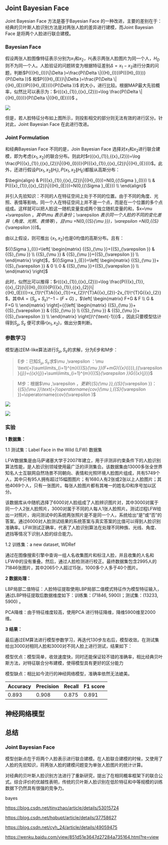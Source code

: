 Joint Bayesian Face
-------------------

Joint Bayesian Face 方法是基于Bayesian Face
的一种改进，主要的差别在于：经典的贝叶斯人脸识别方法是对两张人脸的差异进行建模，而Joint
Bayesian Face 是将两个人脸进行联合建模。

### Bayesian Face

假设两张人脸图像特征表示分别为${{x}_{1}}$和${{x}_{2}}$，${{H}_{I}}$表示两张人脸图片为同一个人，${{H}_{D}}$则不为同一个人。人脸验证的问题转变为根据特征差别$\Delta
={{x}_{1}}-{{x}_{2}}$进行分类的问题，判断$P({{H}_{I}}\|\Delta
)=\frac{P(\Delta \|{{H}_{I}})P({{H}_{I}})}{P(\Delta )}$
和$P({{H}_{E}}\|\Delta )=\frac{P(\Delta \|{{H}_{E}})P({{H}_{E}})}{P(\Delta
)}$
的大小，进行比较。根据MAP最大先验概率，似然比可以表示为：$r({{x}_{1}},{{x}_{2}})=\log
\frac{P(\Delta \|{{H}_{I}})}{P(\Delta \|{{H}_{E}})}$ 。

![](media/c0f4d9ac94e24f4a667f2934c14af787.png)

但是，若人脸特征分布如上图所示，则投影相交的部分则无法有效的进行区分。针对此，Joint
Bayesian Face 在此进行改进。

### Joint Formulation

和经典Bayesian Face 不同的是，Join Bayesian Face
选择对${{x}_{1}}$和${{x}_{2}}$进行联合建模，即为考虑$\{{{x}_{1}},{{x}_{2}}\}$的联合分布。则此时$r({{x}_{1}},{{x}_{2}})=\log
\frac{P({{x}_{1}},{{x}_{2}}\|{{H}_{I}})}{P({{x}_{1}},{{x}_{2}}\|{{H}_{E}})}$。此外，还进行假设$P({{x}_{1}},{{x}_{2}}\|{{H}_{I}}),P({{x}_{1}},{{x}_{2}}\|{{H}_{E}})$都服从高斯分布：

$\begin{align}
& P({{x}_{1}},{{x}_{2}}\|{{H}_{I}})=N(0,{{\Sigma }_{I}}) \\
& P({{x}_{1}},{{x}_{2}}\|{{H}_{E}})=N(0,{{\Sigma }_{E}}) \\
\end{align}$



并引入先验知识：不同的人在特征空间上处于不同的位置。由于不同的角度、光照、表情等影响，同一个人在特征空间上并不是一个点，而是在一个位置的多个点组成。这样就可以把人脸这一随机变量变成两个独立随机变量的和，$x=\mu
+\varepsilon $，其中$\mu $表示身份；$\varepsilon
$表示同一个人脸的不同的变化差异（角度、光照、表情等），且$\mu
=N(0,{{S}_{\mu }})$，$\varepsilon =N(0,{{S}_{\varepsilon }})$。

由以上假设，则可推出 $\{{{x}_{1}},{{x}_{2}}\}$也是0均值的高斯分布。且有：

${{\Sigma }_{I}}=\left[ \begin{matrix}
{{S}_{\mu }}+{{S}_{\varepsilon }} & {{S}_{\mu }} \\
{{S}_{\mu }} & {{S}_{\mu }}+{{S}_{\varepsilon }} \\
\end{matrix} \right]$，${{\Sigma }_{E}}=\left[ \begin{matrix}
{{S}_{\mu }}+{{S}_{\varepsilon }} & 0 \\
0 & {{S}_{\mu }}+{{S}_{\varepsilon }} \\
\end{matrix} \right]$

此时，似然比可以推得：$r({{x}_{1}},{{x}_{2}})=\log
\frac{P({{x}_{1}},{{x}_{2}}\|{{H}_{I}})}{P({{x}_{1}},{{x}_{2}}\|{{H}_{E}})}=x_{1}\^{T}A{{x}_{1}}+x_{2}\^{T}A{{x}_{2}}-2x_{1}\^{T}G{{x}_{2}}$，其中$A={{({{S}_{\mu
}}+{{S}_{\varepsilon }})}\^{-1}}-(F+G)$ ，$\left[ \begin{matrix}
F+G & F \\
G & F+G \\
\end{matrix} \right]={{\left[ \begin{matrix}
{{S}_{\mu }}+{{S}_{\varepsilon }} & {{S}_{\mu }} \\
{{S}_{\mu }} & {{S}_{\mu }}+{{S}_{\varepsilon }} \\
\end{matrix} \right]}\^{\text{-1}}}$ ，因此只要模型估计得到${{S}_{\mu}},{{S}_{\varepsilon }}$ 便可求得$r({{x}_{1}},{{x}_{2}})$，做出分类判断。
### 参数学习
模型通过EM-like算法进行${{S}_{\mu }},{{S}_{\varepsilon}}$的求解，分为E步和M步：
>   E步：已知${{S}_{\mu }},{{S}_{\varepsilon }}$求$\mu ,\varepsilon
>   $：$\mu \text{=}\sum\limits_{i=1}\^{m}{{{S}_{\mu
>   }}(F+mG){{x}_{i}}},{{\varepsilon
>   }_{j}}={{x}_{j}}+\sum\limits_{i=1}\^{m}{{{S}_{\varepsilon
>   }}G{{x}_{j}}}$

>   M步：根据$\mu ,\varepsilon $，更新${{S}_{\mu }},{{S}_{\varepsilon
>   }}$：${{S}_{\mu }}\text{=}\operatorname{cov}(\mu
>   ),{{S}_{\varepsilon }}=\operatorname{cov}(\varepsilon )$

![](media/2f2bded36cac642d8547c51e86e49b6b.png)

![](media/aef476a15f0600dd5d30ef319f8ac247.png)

### 实验

**1 数据集：**

1.1 测试集：Label Face in the Wild (LFW) 数据集

LFW数据集是由马萨诸塞大学于2007年建立，用于评测非约束条件下的人脸识别算法性能，是人脸识别领域使用最广泛的评测集合。该数据集由13000多张全世界知名人士互联网自然场景不同朝向、表情和光照环境人脸图片组成，共有5749个人，其中只有95人拥有超过15幅图图片；有1680人有2张或2张以上人脸图片；其他4069个人，只有一张图片。每张人脸图片都有其唯一的姓名ID和序号加以区分。

该数据库从中随机选择了6000对人脸组成了人脸辨识图片对，其中3000对属于同一个人2张人脸照片，3000对属于不同的人每人1张人脸照片。测试过程LFW给出一对照片，询问测试中的系统两张照片是不是同一个人，系统给出“是”或“否”的答案。通过6000对人脸测试结果的系统答案与真实答案的比值可以得到人脸识别准确率。LFW测试正确率，代表了人脸识别算法在处理不同种族、光线、角度、遮挡等情况下识别人脸的综合能力。

1.2 训练集：a new dataset, WDRef

通过在图像搜索引擎中查询一组人名收集图片和标注人脸，并且收集的人名和LFW中的没有重叠。然后，通过人脸检测进行校正。最终数据集包含2995人的71846张图片，其中2065个人超过15张，1000多个人多于40个图片。

**2 数据处理：**

LBP局部二值特征：人脸特征提取使用LBP局部二值模式特征作为模型特征输入，通过LBP特征提取后数据维度如下：训练集：(71846,
5900)；测试集：(13233, 5900) 。

PCA降维：由于特征维度较高，使用PCA 进行特征降维，降维5900维至2000维。

**3 结果：**

最后通过EM算法进行模型参数学习，再迭代130步左右后，模型收敛。在测试集给出3000对相同人脸和3000对不同人脸上进行测试，结果如下：

模型优点：模型简单，收敛速度快，同时还能保证较不错的准确率，相比经典贝叶斯方法，对特征联合分布建模，使得模型具有更好的区分能力

模型缺点：相比如今流行的神经网络模型，准确率依然无法媲美。

| Accuracy | Precision | Recall | F1 score |
|----------|-----------|--------|----------|
| 0.893    | 0.908     | 0.875  | 0.891    |

神经网络模型
------------

总结
----

### Joint Bayesian Face

模型创新点在于将两个人脸表示进行联合建模。在人脸联合建模的时候，又使用了人脸的先验知识，将两张人脸的建模问题变为单张人脸图片的统计计算。

对经典的贝叶斯人脸识别方法进行了重新研究，提出了在相同概率框架下的联合公式。综合评价的优越性表明，传统的贝叶斯人脸识别在低阶特征和中等规模的训练数据下仍然具有很强的竞争力。


bayes

https://blog.csdn.net/tinyzhao/article/details/53015724

<https://blog.csdn.net/hqbupt/article/details/37758627>

<https://blog.csdn.net/cyh_24/article/details/49059475>

<https://wenku.baidu.com/view/851d51e3647d27284a735164.html?re=view>
